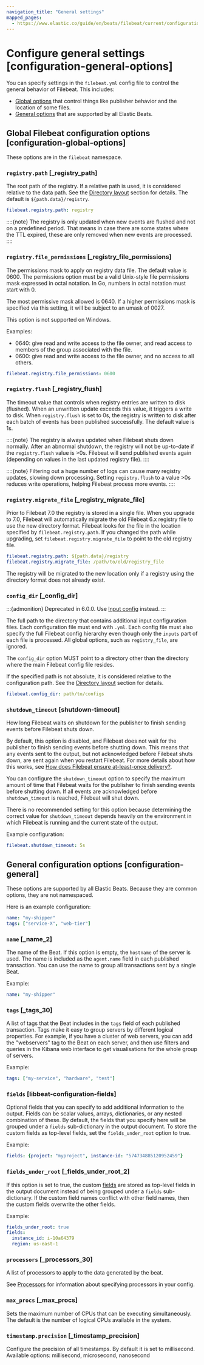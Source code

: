 ```yaml
---
navigation_title: "General settings"
mapped_pages:
  - https://www.elastic.co/guide/en/beats/filebeat/current/configuration-general-options.html
---
```


# Configure general settings [configuration-general-options]


You can specify settings in the `filebeat.yml` config file to control the general behavior of Filebeat. This includes:

* [Global options](#configuration-global-options) that control things like publisher behavior and the location of some files.
* [General options](#configuration-general) that are supported by all Elastic Beats.


## Global Filebeat configuration options [configuration-global-options]

These options are in the `filebeat` namespace.


### `registry.path` [_registry_path]

The root path of the registry.  If a relative path is used, it is considered relative to the data path. See the [Directory layout](/reference/filebeat/directory-layout.md) section for details. The default is `${path.data}/registry`.

```yaml
filebeat.registry.path: registry
```

::::{note}
The registry is only updated when new events are flushed and not on a predefined period. That means in case there are some states where the TTL expired, these are only removed when new events are processed.
::::



### `registry.file_permissions` [_registry_file_permissions]

The permissions mask to apply on registry data file. The default value is 0600. The permissions option must be a valid Unix-style file permissions mask expressed in octal notation. In Go, numbers in octal notation must start with 0.

The most permissive mask allowed is 0640. If a higher permissions mask is specified via this setting, it will be subject to an umask of 0027.

This option is not supported on Windows.

Examples:

* 0640: give read and write access to the file owner, and read access to members of the group associated with the file.
* 0600: give read and write access to the file owner, and no access to all others.

```yaml
filebeat.registry.file_permissions: 0600
```


### `registry.flush` [_registry_flush]

The timeout value that controls when registry entries are written to disk (flushed). When an unwritten update exceeds this value, it triggers a write to disk. When `registry.flush` is set to 0s, the registry is written to disk after each batch of events has been published successfully. The default value is 1s.

::::{note}
The registry is always updated when Filebeat shuts down normally. After an abnormal shutdown, the registry will not be up-to-date if the `registry.flush` value is >0s. Filebeat will send published events again (depending on values in the last updated registry file).
::::


::::{note}
Filtering out a huge number of logs can cause many registry updates, slowing down processing. Setting `registry.flush` to a value >0s reduces write operations, helping Filebeat process more events.
::::



### `registry.migrate_file` [_registry_migrate_file]

Prior to Filebeat 7.0 the registry is stored in a single file. When you upgrade to 7.0, Filebeat will automatically migrate the old Filebeat 6.x registry file to use the new directory format. Filebeat looks for the file in the location specified by `filebeat.registry.path`. If you changed the path while upgrading, set `filebeat.registry.migrate_file` to point to the old registry file.

```yaml
filebeat.registry.path: ${path.data}/registry
filebeat.registry.migrate_file: /path/to/old/registry_file
```

The registry will be migrated to the new location only if a registry using the directory format does not already exist.


### `config_dir` [_config_dir]

:::{admonition} Deprecated in 6.0.0.
Use [Input config](beats://reference/filebeat/filebeat-configuration-reloading.md#load-input-config) instead.
:::

The full path to the directory that contains additional input configuration files. Each configuration file must end with `.yml`. Each config file must also specify the full Filebeat config hierarchy even though only the `inputs` part of each file is processed. All global options, such as `registry_file`, are ignored.

The `config_dir` option MUST point to a directory other than the directory where the main Filebeat config file resides.

If the specified path is not absolute, it is considered relative to the configuration path. See the [Directory layout](/reference/filebeat/directory-layout.md) section for details.

```yaml
filebeat.config_dir: path/to/configs
```


### `shutdown_timeout` [shutdown-timeout]

How long Filebeat waits on shutdown for the publisher to finish sending events before Filebeat shuts down.

By default, this option is disabled, and Filebeat does not wait for the publisher to finish sending events before shutting down. This means that any events sent to the output, but not acknowledged before Filebeat shuts down, are sent again when you restart Filebeat. For more details about how this works, see [How does Filebeat ensure at-least-once delivery?](/reference/filebeat/how-filebeat-works.md#at-least-once-delivery).

You can configure the `shutdown_timeout` option to specify the maximum amount of time that Filebeat waits for the publisher to finish sending events before shutting down. If all events are acknowledged before `shutdown_timeout` is reached, Filebeat will shut down.

There is no recommended setting for this option because determining the correct value for `shutdown_timeout` depends heavily on the environment in which Filebeat is running and the current state of the output.

Example configuration:

```yaml
filebeat.shutdown_timeout: 5s
```


## General configuration options [configuration-general]


These options are supported by all Elastic Beats. Because they are common options, they are not namespaced.

Here is an example configuration:

```yaml
name: "my-shipper"
tags: ["service-X", "web-tier"]
```


### `name` [_name_2]

The name of the Beat. If this option is empty, the `hostname` of the server is used. The name is included as the `agent.name` field in each published transaction. You can use the name to group all transactions sent by a single Beat.

Example:

```yaml
name: "my-shipper"
```


### `tags` [_tags_30]

A list of tags that the Beat includes in the `tags` field of each published transaction. Tags make it easy to group servers by different logical properties. For example, if you have a cluster of web servers, you can add the "webservers" tag to the Beat on each server, and then use filters and queries in the Kibana web interface to get visualisations for the whole group of servers.

Example:

```yaml
tags: ["my-service", "hardware", "test"]
```


### `fields` [libbeat-configuration-fields]

Optional fields that you can specify to add additional information to the output. Fields can be scalar values, arrays, dictionaries, or any nested combination of these. By default, the fields that you specify here will be grouped under a `fields` sub-dictionary in the output document. To store the custom fields as top-level fields, set the `fields_under_root` option to true.

Example:

```yaml
fields: {project: "myproject", instance-id: "574734885120952459"}
```


### `fields_under_root` [_fields_under_root_2]

If this option is set to true, the custom [fields](#libbeat-configuration-fields) are stored as top-level fields in the output document instead of being grouped under a `fields` sub-dictionary. If the custom field names conflict with other field names, then the custom fields overwrite the other fields.

Example:

```yaml
fields_under_root: true
fields:
  instance_id: i-10a64379
  region: us-east-1
```


### `processors` [_processors_30]

A list of processors to apply to the data generated by the beat.

See [Processors](/reference/filebeat/filtering-enhancing-data.md) for information about specifying processors in your config.


### `max_procs` [_max_procs]

Sets the maximum number of CPUs that can be executing simultaneously. The default is the number of logical CPUs available in the system.


### `timestamp.precision` [_timestamp_precision]

Configure the precision of all timestamps. By default it is set to millisecond. Available options: millisecond, microsecond, nanosecond


